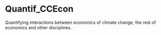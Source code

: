 # Quantif_CCEcon
Quantifying interactions between economics of climate change, the rest of economics and other disciplines.
